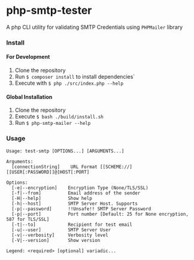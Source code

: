 # php-smtp-tester

A php CLI utility for validating SMTP Credentials using `PHPMailer` library

### Install

#### For Development

1. Clone the repository
2. Run `$ composer install` to install dependencies`
3. Execute with `$ php ./src/index.php --help`

#### Global Installation

1. Clone the repository
2. Execute `$ bash ./build/install.sh`
3. Run `$ php-smtp-mailer --help`

### Usage

```
Usage: test-smtp [OPTIONS...] [ARGUMENTS...]

Arguments:
  [connectionString]    URL Format [[SCHEME://][[USER[:PASSWORD]]@]HOST[:PORT]

Options:
  [-e|--encryption]    Encryption Type (None/TLS/SSL)
  [-f|--from]          Email address of the sender
  [-H|--help]          Show help
  [-h|--host]          SMTP Server Host. Supports
  [-p|--password]      !!Unsafe!! SMTP Server Password
  [-p|--port]          Port number [Default: 25 for None encryption, 587 for TLS/SSL]
  [-t|--to]            Recipient for test email
  [-u|--user]          SMTP Server User
  [-v|--verbosity]     Verbosity level
  [-V|--version]       Show version

Legend: <required> [optional] variadic...

```
